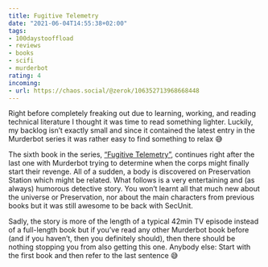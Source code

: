 ```yaml
---
title: Fugitive Telemetry
date: "2021-06-04T14:55:38+02:00"
tags:
- 100daystooffload
- reviews
- books
- scifi
- murderbot
rating: 4
incoming:
- url: https://chaos.social/@zerok/106352713968668448
---
```


Right before completely freaking out due to learning, working, and reading technical literature I thought it was time to read something lighter. Luckily, my backlog isn’t exactly small and since it contained the latest entry in the Murderbot series it was rather easy to find something to relax 😅

The sixth book in the series, [“Fugitive Telemetry”](https://openlibrary.org/works/OL20805971W/Fugitive_Telemetry?edition=), continues right after the last one with Murderbot trying to determine when the corps might finally start their revenge. All of a sudden, a body is discovered on Preservation Station which might be related. What follows is a very entertaining and (as always) humorous detective story. You won’t learnt all that much new about the universe or Preservation, nor about the main characters from previous books but it was still awesome to be back with SecUnit.

Sadly, the story is more of the length of a typical 42min TV episode instead of a full-length book but if you’ve read any other Murderbot book before (and if you haven’t, then you definitely should), then there should be nothing stopping you from also getting this one. Anybody else: Start with the first book and then refer to the last sentence 😅

